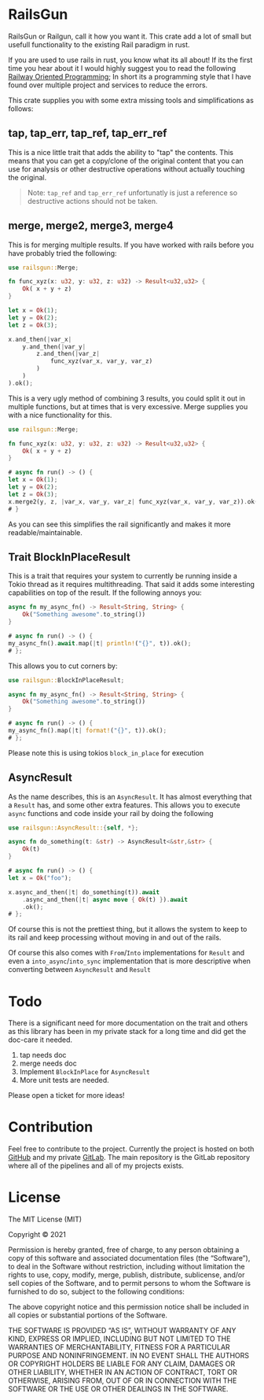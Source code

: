 # RailsGun

RailsGun or Railgun, call it how you want it.
This crate add a lot of small but usefull functionality to the existing
Rail paradigm in rust.

If you are used to use rails in rust, you know what its all about! If
its the first time you hear about it I would highly suggest you to read
the following [Railway Oriented Programming](https://fsharpforfunandprofit.com/rop/);
In short its a programming style that I have found over multiple project
and services to reduce the errors.

This crate supplies you with some extra missing tools and simplifications
as follows:

## tap, tap_err, tap_ref, tap_err_ref
This is a nice little trait that adds the ability to "tap" the contents.
This means that you can get a copy/clone of the original content that
you can use for analysis or other destructive operations without
actually touching the original.

> Note:
> `tap_ref` and `tap_err_ref` unfortunatly
> is just a reference so destructive actions should not be taken.

## merge, merge2, merge3, merge4

This is for merging multiple results. If you have worked with rails
before you have probably tried the following:

```rust
use railsgun::Merge;

fn func_xyz(x: u32, y: u32, z: u32) -> Result<u32,u32> {
    Ok( x + y + z)
}

let x = Ok(1);
let y = Ok(2);
let z = Ok(3);

x.and_then(|var_x|
    y.and_then(|var_y|
        z.and_then(|var_z|
            func_xyz(var_x, var_y, var_z)
        )
    )
).ok();
```
This is a very ugly method of combining 3 results, you could
split it out in multiple functions, but at times that is very
excessive. Merge supplies you with a nice functionality for this.
```rust
use railsgun::Merge;

fn func_xyz(x: u32, y: u32, z: u32) -> Result<u32,u32> {
    Ok( x + y + z)
}

# async fn run() -> () {
let x = Ok(1);
let y = Ok(2);
let z = Ok(3);
x.merge2(y, z, |var_x, var_y, var_z| func_xyz(var_x, var_y, var_z)).ok();
# }
```
As you can see this simplifies the rail significantly and makes
it more readable/maintainable.


## Trait BlockInPlaceResult
This is a trait that requires your system to currently be running
inside a Tokio thread as it requires multithreading. That said it adds some
interesting capabilities on top of the result.
If the following annoys you:

```rust
async fn my_async_fn() -> Result<String, String> {
    Ok("Something awesome".to_string())
}

# async fn run() -> () {
my_async_fn().await.map(|t| println!("{}", t)).ok();
# };
```
This allows you to cut corners by:
```rust
use railsgun::BlockInPlaceResult;

async fn my_async_fn() -> Result<String, String> {
    Ok("Something awesome".to_string())
}

# async fn run() -> () {
my_async_fn().map(|t| format!("{}", t)).ok();
# };
```
Please note this is using tokios `block_in_place` for execution

## AsyncResult
As the name describes, this is an `AsyncResult`. It has almost everything
that a `Result` has, and some other extra features.
This allows you to execute `async` functions and code inside your rail
by doing the following

```rust
use railsgun::AsyncResult::{self, *};

async fn do_something(t: &str) -> AsyncResult<&str,&str> {
    Ok(t)
}

# async fn run() -> () {
let x = Ok("foo");

x.async_and_then(|t| do_something(t)).await
    .async_and_then(|t| async move { Ok(t) }).await
    .ok();
# };
```
Of course this is not the prettiest thing, but it allows the system to
keep to its rail and keep processing without moving in and out of the rails.

Of course this also comes with `From`/`Into` implementations for `Result`
and even a `into_async`/`into_sync` implementation that is more descriptive
when converting between `AsyncResult` and `Result`

# Todo
There is a significant need for more documentation on the trait and others
as this library has been in my private stack for a long time and did get the
doc-care it needed.
1. tap needs doc
2. merge needs doc
3. Implement `BlockInPlace` for `AsyncResult`
4. More unit tests are needed.

Please open a ticket for more ideas!

# Contribution
Feel free to contribute to the project. Currently the project is hosted
on both [GitHub](https://github.com/nebula-technologies/Railgun) and
my private [GitLab](https://gitlab.nebula.technology/rust/railsgun).
The main repository is the GitLab repository where all of the pipelines
and all of my projects exists.

# License
The MIT License (MIT)

Copyright © 2021 <copyright holders>

Permission is hereby granted, free of charge, to any person obtaining a copy of this software
and associated documentation files (the “Software”), to deal in the Software without restriction,
including without limitation the rights to use, copy, modify, merge, publish, distribute,
sublicense, and/or sell copies of the Software, and to permit persons to whom the Software is
furnished to do so, subject to the following conditions:

The above copyright notice and this permission notice shall be included in all copies or
substantial portions of the Software.

THE SOFTWARE IS PROVIDED “AS IS”, WITHOUT WARRANTY OF ANY KIND, EXPRESS OR IMPLIED, INCLUDING
BUT NOT LIMITED TO THE WARRANTIES OF MERCHANTABILITY, FITNESS FOR A PARTICULAR PURPOSE AND
NONINFRINGEMENT. IN NO EVENT SHALL THE AUTHORS OR COPYRIGHT HOLDERS BE LIABLE FOR ANY CLAIM,
DAMAGES OR OTHER LIABILITY, WHETHER IN AN ACTION OF CONTRACT, TORT OR OTHERWISE, ARISING FROM,
OUT OF OR IN CONNECTION WITH THE SOFTWARE OR THE USE OR OTHER DEALINGS IN THE SOFTWARE.
